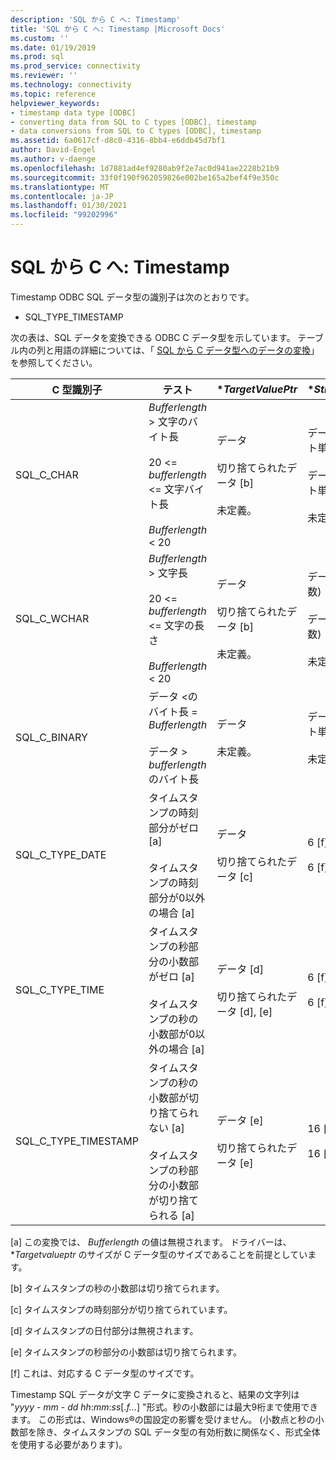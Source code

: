 ```yaml
---
description: 'SQL から C へ: Timestamp'
title: 'SQL から C へ: Timestamp |Microsoft Docs'
ms.custom: ''
ms.date: 01/19/2019
ms.prod: sql
ms.prod_service: connectivity
ms.reviewer: ''
ms.technology: connectivity
ms.topic: reference
helpviewer_keywords:
- timestamp data type [ODBC]
- converting data from SQL to C types [ODBC], timestamp
- data conversions from SQL to C types [ODBC], timestamp
ms.assetid: 6a0617cf-d8c0-4316-8bb4-e6ddb45d7bf1
author: David-Engel
ms.author: v-daenge
ms.openlocfilehash: 1d7881ad4ef9280ab9f2e7ac0d941ae2228b21b9
ms.sourcegitcommit: 33f0f190f962059826e002be165a2bef4f9e350c
ms.translationtype: MT
ms.contentlocale: ja-JP
ms.lasthandoff: 01/30/2021
ms.locfileid: "99202996"
---
```

# <a name="sql-to-c-timestamp"></a>SQL から C へ: Timestamp

Timestamp ODBC SQL データ型の識別子は次のとおりです。

- SQL_TYPE_TIMESTAMP  

次の表は、SQL データを変換できる ODBC C データ型を示しています。 テーブル内の列と用語の詳細については、「 [SQL から C データ型へのデータの変換](../../../odbc/reference/appendixes/converting-data-from-sql-to-c-data-types.md)」を参照してください。  

|C 型識別子|テスト|**TargetValuePtr*|**StrLen_or_IndPtr*|SQLSTATE|  
|-----------------------|----------|------------------------|----------------------------|--------------|  
|SQL_C_CHAR|*Bufferlength* > 文字のバイト長<br /><br /> 20 <= *bufferlength* <= 文字バイト長<br /><br /> *Bufferlength* < 20|データ<br /><br /> 切り捨てられたデータ [b]<br /><br /> 未定義。|データの長さ (バイト単位)<br /><br /> データの長さ (バイト単位)<br /><br /> 未定義。|該当なし<br /><br /> 01004<br /><br /> 22003|  
|SQL_C_WCHAR|*Bufferlength* > 文字長<br /><br /> 20 <= *bufferlength* <= 文字の長さ<br /><br /> *Bufferlength* < 20|データ<br /><br /> 切り捨てられたデータ [b]<br /><br /> 未定義。|データの長さ (文字数)<br /><br /> データの長さ (文字数)<br /><br /> 未定義。|該当なし<br /><br /> 01004<br /><br /> 22003|  
|SQL_C_BINARY|データ <のバイト長 = *Bufferlength*<br /><br /> データ > *bufferlength* のバイト長|データ<br /><br /> 未定義。|データの長さ (バイト単位)<br /><br /> 未定義。|該当なし<br /><br /> 22003|  
|SQL_C_TYPE_DATE|タイムスタンプの時刻部分がゼロ [a]<br /><br /> タイムスタンプの時刻部分が0以外の場合 [a]|データ<br /><br /> 切り捨てられたデータ [c]|6 [f]<br /><br /> 6 [f]|該当なし<br /><br /> 01S07|  
|SQL_C_TYPE_TIME|タイムスタンプの秒部分の小数部がゼロ [a]<br /><br /> タイムスタンプの秒の小数部が0以外の場合 [a]|データ [d]<br /><br /> 切り捨てられたデータ [d], [e]|6 [f]<br /><br /> 6 [f]|該当なし<br /><br /> 01S07|  
|SQL_C_TYPE_TIMESTAMP|タイムスタンプの秒の小数部が切り捨てられない [a]<br /><br /> タイムスタンプの秒部分の小数部が切り捨てられる [a]|データ [e]<br /><br /> 切り捨てられたデータ [e]|16 [f]<br /><br /> 16 [f]|該当なし<br /><br /> 01S07|  

 [a] この変換では、 *Bufferlength* の値は無視されます。 ドライバーは、**Targetvalueptr* のサイズが C データ型のサイズであることを前提としています。  
  
 [b] タイムスタンプの秒の小数部は切り捨てられます。  
  
 [c] タイムスタンプの時刻部分が切り捨てられています。  
  
 [d] タイムスタンプの日付部分は無視されます。  
  
 [e] タイムスタンプの秒部分の小数部は切り捨てられます。  
  
 [f] これは、対応する C データ型のサイズです。  

Timestamp SQL データが文字 C データに変換されると、結果の文字列は "*yyyy* - *mm* - *dd* *hh*:*mm*:*ss*[.*f...*] "形式。秒の小数部には最大9桁まで使用できます。 この形式は、Windows®の国設定の影響を受けません。 (小数点と秒の小数部を除き、タイムスタンプの SQL データ型の有効桁数に関係なく、形式全体を使用する必要があります)。
